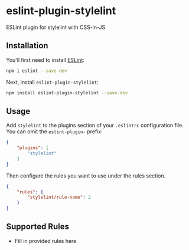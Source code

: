 # eslint-plugin-stylelint

ESLint plugin for stylelint with CSS-in-JS

## Installation

You'll first need to install [ESLint](https://eslint.org/):

```sh
npm i eslint --save-dev
```

Next, install `eslint-plugin-stylelint`:

```sh
npm install eslint-plugin-stylelint --save-dev
```

## Usage

Add `stylelint` to the plugins section of your `.eslintrc` configuration file. You can omit the `eslint-plugin-` prefix:

```json
{
    "plugins": [
        "stylelint"
    ]
}
```


Then configure the rules you want to use under the rules section.

```json
{
    "rules": {
        "stylelint/rule-name": 2
    }
}
```

## Supported Rules

* Fill in provided rules here



